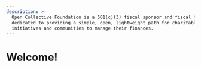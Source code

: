 ```yaml
---
description: >-
  Open Collective Foundation is a 501(c)(3) fiscal sponsor and fiscal host
  dedicated to providing a simple, open, lightweight path for charitable
  initiatives and communities to manage their finances.
---
```


# Welcome!

